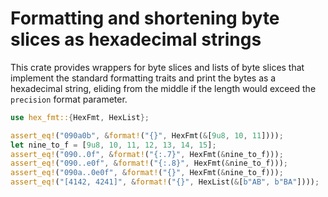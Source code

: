 # Formatting and shortening byte slices as hexadecimal strings

This crate provides wrappers for byte slices and lists of byte slices that implement the
standard formatting traits and print the bytes as a hexadecimal string, eliding from the middle
if the length would exceed the `precision` format parameter.

```rust
use hex_fmt::{HexFmt, HexList};

assert_eq!("090a0b", &format!("{}", HexFmt(&[9u8, 10, 11])));
let nine_to_f = [9u8, 10, 11, 12, 13, 14, 15];
assert_eq!("090..0f", &format!("{:.7}", HexFmt(&nine_to_f)));
assert_eq!("090..e0f", &format!("{:.8}", HexFmt(&nine_to_f)));
assert_eq!("090a..0e0f", &format!("{}", HexFmt(&nine_to_f)));
assert_eq!("[4142, 4241]", &format!("{}", HexList(&[b"AB", b"BA"])));
```
